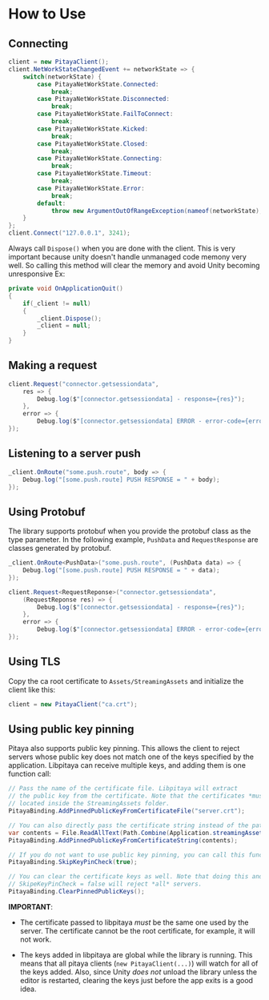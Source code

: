 # How to Use

## Connecting
```cs
client = new PitayaClient();
client.NetWorkStateChangedEvent += networkState => {
    switch(networkState) {
        case PitayaNetWorkState.Connected:
            break;
        case PitayaNetWorkState.Disconnected:
            break;
        case PitayaNetWorkState.FailToConnect:
            break;
        case PitayaNetWorkState.Kicked:
            break;
        case PitayaNetWorkState.Closed:
            break;
        case PitayaNetWorkState.Connecting:
            break;
        case PitayaNetWorkState.Timeout:
            break;
        case PitayaNetWorkState.Error:
            break;
        default:
            throw new ArgumentOutOfRangeException(nameof(networkState), networkState, null);
    }
};
client.Connect("127.0.0.1", 3241);
```

Always call `Dispose()` when you are done with the client. This is very important because unity doesn't handle unmanaged code memony very well. So calling this method will clear the memory and avoid Unity becoming unresponsive
Ex:
```cs
private void OnApplicationQuit()
{
    if(_client != null)
    {
        _client.Dispose();
        _client = null;
    }
}
```

## Making a request
```cs
client.Request("connector.getsessiondata",
    res => {
        Debug.log($"[connector.getsessiondata] - response={res}");
    },
    error => {
        Debug.log($"[connector.getsessiondata] ERROR - error-code={error.Code} metadata={error.Metadata}");
});
```

## Listening to a server push
```cs
_client.OnRoute("some.push.route", body => {
    Debug.log("[some.push.route] PUSH RESPONSE = " + body);
});
```

## Using Protobuf
The library supports protobuf when you provide the protobuf class as the type parameter. In the following example, `PushData` and `RequestResponse` are classes generated by protobuf.
```cs
_client.OnRoute<PushData>("some.push.route", (PushData data) => {
    Debug.log("[some.push.route] PUSH RESPONSE = " + data);
});

client.Request<RequestReponse>("connector.getsessiondata",
    (RequestReponse res) => {
        Debug.log($"[connector.getsessiondata] - response={res}");
    },
    error => {
        Debug.log($"[connector.getsessiondata] ERROR - error-code={error.Code} metadata={error.Metadata}");
});
```

## Using TLS
Copy the ca root certificate to `Assets/StreamingAssets` and initialize the client like this:
```cs
client = new PitayaClient("ca.crt");
```

## Using public key pinning
Pitaya also supports public key pinning. This allows the client to reject servers whose public key does not match one of the keys specified by the application. Libpitaya can receive multiple keys, and adding them is one function call:

```cs
// Pass the name of the certificate file. Libpitaya will extract 
// the public key from the certificate. Note that the certificates *must* be
// located inside the StreamingAssets folder.
PitayaBinding.AddPinnedPublicKeyFromCertificateFile("server.crt");

// You can also directly pass the certificate string instead of the path to the file.
var contents = File.ReadAllText(Path.Combine(Application.streamingAssetsPath, "server.crt"));
PitayaBinding.AddPinnedPublicKeyFromCertificateString(contents);

// If you do not want to use public key pinning, you can call this function (the default is to not use key pinning):
PitayaBinding.SkipKeyPinCheck(true);

// You can clear the certificate keys as well. Note that doing this and using 
// SkipeKeyPinCheck = false will reject *all* servers.
PitayaBinding.ClearPinnedPublicKeys();
```

**IMPORTANT**: 
* The certificate passed to libpitaya _must_ be the same one used by the server. The certificate cannot be the root certificate, for example, it will not work.

* The keys added in libpitaya are global while the library is running. This means that all pitaya clients (`new PitayaClient(...)`) will watch for all of the keys added. Also, since Unity *does not* unload the library unless the editor is restarted, clearing the keys just before the app exits is a good idea.

